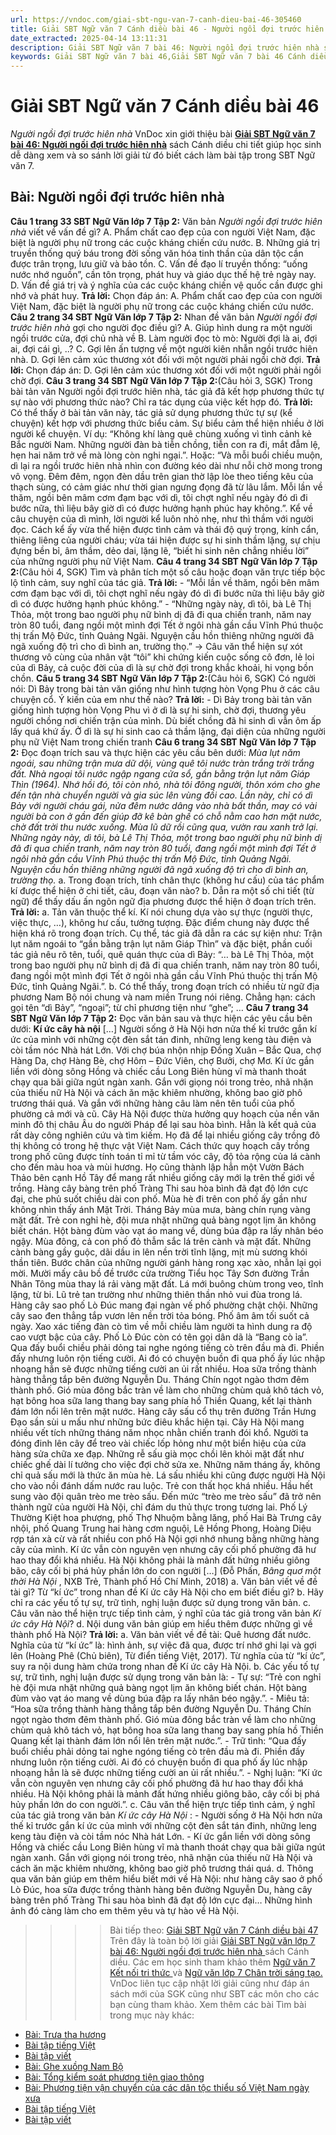 ```yaml
---
url: https://vndoc.com/giai-sbt-ngu-van-7-canh-dieu-bai-46-305460
title: Giải SBT Ngữ văn 7 Cánh diều bài 46 - Người ngồi đợi trước hiên nhà - VnDoc.com
date_extracted: 2025-04-14 13:11:31
description: Giải SBT Ngữ văn 7 bài 46: Người ngồi đợi trước hiên nhà sách Cánh diều có đáp án chi tiết cho các bạn cùng tham khảo.
keywords: Giải SBT Ngữ văn 7 bài 46,Giải SBT Ngữ văn 7 bài 46 Cánh diều,Giải sách bài tập Ngữ văn CD lớp 7,Ngữ văn lớp 7 Cánh diều,giải bài tập ngữ văn lớp 7,bài Người ngồi đợi trước hiên nhà,ôn tập ngữ văn 7,trắc nghiệm ngữ văn 7 CD
---
```


# Giải SBT Ngữ văn 7 Cánh diều bài 46
 _Người ngồi đợi trước hiên nhà_
VnDoc xin giới thiệu bài [**Giải SBT Ngữ văn 7 bài 46: Người ngồi đợi trước hiên nhà**](<https://vndoc.com/giai-sbt-ngu-van-7-canh-dieu-bai-46-305460>) sách Cánh diều chi tiết giúp học sinh dễ dàng xem và so sánh lời giải từ đó biết cách làm bài tập trong SBT Ngữ văn 7.
## Bài: Người ngồi đợi trước hiên nhà
**Câu 1 trang 33 SBT Ngữ Văn lớp 7 Tập 2:** Văn bản _Người ngồi đợi trước hiên nhà_ viết về vấn đề gì?
A. Phẩm chất cao đẹp của con người Việt Nam, đặc biệt là người phụ nữ trong các cuộc kháng chiến cứu nước.
B. Những giá trị truyền thống quý báu trong đời sống văn hóa tinh thần của dân tộc cần được trân trọng, lưu giữ và bảo tồn.
C. Vấn đề đạo lí truyền thống: “uống nước nhớ nguồn”, cần tôn trọng, phát huy và giáo dục thế hệ trẻ ngày nay.
D. Vấn đề giá trị và ý nghĩa của các cuộc kháng chiến vệ quốc cần được ghi nhớ và phát huy.
**Trả lời:**
Chọn đáp án: A. Phẩm chất cao đẹp của con người Việt Nam, đặc biệt là người phụ nữ trong các cuộc kháng chiến cứu nước.
**Câu 2 trang 34 SBT Ngữ Văn lớp 7 Tập 2:** Nhan đề văn bản _Người ngồi đợi trước hiên nhà_ gợi cho người đọc điều gì?
A. Giúp hình dung ra một người ngồi trước cửa, đợi chủ nhà về
B. Làm người đọc tò mò: Người đợi là ai, đợi ai, đợi cái gì, ..?
C. Gợi lên ấn tượng về một người kiên nhẫn ngồi trước hiên nhà.
D. Gợi lên cảm xúc thương xót đối với một người phải ngồi chờ đợi.
**Trả lời:**
Chọn đáp án: D. Gợi lên cảm xúc thương xót đối với một người phải ngồi chờ đợi.
**Câu 3 trang 34 SBT Ngữ Văn lớp 7 Tập 2:**\(Câu hỏi 3, SGK\) Trong bài tản văn Người ngồi đợi trước hiên nhà, tác giả đã kết hợp phương thức tự sự nào với phương thức nào? Chỉ ra tác dụng của việc kết hợp đó.
**Trả lời:**
Có thể thấy ở bài tản văn này, tác giả sử dụng phương thức tự sự \(kể chuyện\) kết hợp với phương thức biểu cảm. Sự biểu cảm thể hiện nhiều ở lời người kể chuyện. Ví dụ: “Không khí làng quê chùng xuống vì tình cảnh kẻ Bắc người Nam. Những người đàn bà tiễn chồng, tiễn con ra đi, mắt đẫm lệ, hẹn hai năm trở về mà lòng còn nghi ngại.”. Hoặc: “Và mỗi buổi chiều muộn, dì lại ra ngồi trước hiên nhà nhìn con đường kéo dài như nỗi chờ mong trong vô vọng. Đêm đêm, ngọn đèn dầu trên gian thờ lập lòe theo tiếng kêu của thạch sùng, có cảm giác như thời gian ngưng đọng đã từ lâu lắm. Mỗi lần về thăm, ngồi bên mâm cơm đạm bạc với dì, tôi chợt nghĩ nếu ngày đó dì đi bước nữa, thì liệu bây giờ dì có được hưởng hạnh phúc hay không.”.
Kể về câu chuyện của dì mình, lời người kể luôn nhỏ nhẹ, như thì thầm với người đọc. Cách kể ấy vừa thể hiện được tình cảm và thái độ quý trọng, kính cẩn, thiêng liêng của người cháu; vừa tái hiện được sự hi sinh thầm lặng, sự chịu đựng bền bỉ, âm thầm, dẻo dai, lặng lẽ, “biết hi sinh nên chẳng nhiều lời” của những người phụ nữ Việt Nam.
**Câu 4 trang 34 SBT Ngữ Văn lớp 7 Tập 2:**\(Câu hỏi 4, SGK\) Tìm và phân tích một số câu hoặc đoạn văn trực tiếp bộc lộ tình cảm, suy nghĩ của tác giả.
**Trả lời:**
\- “Mỗi lần về thăm, ngồi bên mâm cơm đạm bạc với dì, tôi chợt nghĩ nếu ngày đó dì đi bước nữa thì liệu bây giờ dì có được hưởng hạnh phúc không.”
\- “Những ngày này, dì tôi, bà Lê Thị Thỏa, một trong bao người phụ nữ bình dị đã đi qua chiến tranh, năm nay tròn 80 tuổi, đang ngồi một mình đợi Tết ở ngôi nhà gần cầu Vĩnh Phú thuộc thị trấn Mộ Đức, tỉnh Quảng Ngãi. Nguyện cầu hồn thiêng những người đã ngã xuống độ trì cho dì bình an, trường thọ.”
→ Câu văn thể hiện sự xót thương vô cùng của nhân vật “tôi” khi chứng kiến cuộc sống cô đơn, lẻ loi của dì Bảy, cả cuộc đời của dì là sự chờ đợi trong khắc khoải, hi vọng bồn chồn.
**Câu 5 trang 34 SBT Ngữ Văn lớp 7 Tập 2:**\(Câu hỏi 6, SGK\) Có người nói: Dì Bảy trong bài tản văn giống như hình tượng hòn Vọng Phu ở các câu chuyện cổ. Ý kiến của em như thế nào?
**Trả lời:**
\- Dì Bảy trong bài tản văn giống hình tượng hòn Vọng Phu vì ở dì là sự hi sinh, chờ đợi, thương yêu người chồng nơi chiến trận của mình. Dù biết chồng đã hi sinh dì vẫn ôm ấp lấy quá khứ ấy. Ở dì là sự hi sinh cao cả thầm lặng, đại diện của những người phụ nữ Việt Nam trong chiến tranh
**Câu 6 trang 34 SBT Ngữ Văn lớp 7 Tập 2:** Đọc đoạn trích sau và thực hiện các yêu cầu bên dưới:
_Mùa lụt năm ngoái, sau những trận mưa dữ dội, vùng quê tôi nước tràn trắng trời trắng đất. Nhà ngoại tôi nước ngập ngang cửa sổ, gần bằng trận lụt năm Giáp Thìn \(1964\). Nhớ hồi đó, tôi còn nhỏ, nhà tôi đông người, thôn xóm cho ghe đến tận nhà chuyển người và gia súc lên vùng đồi cao. Lần này, chỉ có dì Bảy với người cháu gái, nửa đêm nước dâng vào nhà bất thần, may có vài người bà con ở gần đến giúp đỡ kê bàn ghế có chỗ nằm cao hơn mặt nước, chờ đất trời thu nước xuống._
_Mùa lũ dữ rồi cũng qua, vườn rau xanh trở lại. Những ngày này, dì tôi, bà Lê Thị Thỏa, một trong bao người phụ nữ bình dị đã đi qua chiến tranh, năm nay tròn 80 tuổi, đang ngồi một mình đợi Tết ở ngôi nhà gần cầu Vĩnh Phú thuộc thị trấn Mộ Đức, tỉnh Quảng Ngãi. Nguyện cầu hồn thiêng những người đã ngã xuống độ trì cho dì bình an, trường thọ._
a. Trong đoạn trích, tính chân thực \(không hư cấu\) của tác phẩm kí được thể hiện ở chi tiết, câu, đoạn văn nào?
b. Dẫn ra một số chi tiết \(từ ngữ\) để thấy dấu ấn ngôn ngữ địa phương được thể hiện ở đoạn trích trên.
**Trả lời:**
a. Tản văn thuộc thể kí. Kí nói chung dựa vào sự thực \(người thực, việc thực, …\), không hư cấu, tưởng tượng. Đặc điểm chung này được thể hiện khá rõ trong đoạn trích. Cụ thể, tác giả đã dẫn ra các sự kiện như: Trận lụt năm ngoái to “gần bằng trận lụt năm Giáp Thìn” và đặc biệt, phần cuối tác giả nêu rõ tên, tuổi, quê quán thực của dì Bảy: “… bà Lê Thị Thỏa, một trong bao người phụ nữ bình dị đã đi qua chiến tranh, năm nay tròn 80 tuổi, đang ngồi một mình đợi Tết ở ngôi nhà gần cầu Vĩnh Phú thuộc thị trấn Mộ Đức, tỉnh Quảng Ngãi.”.
b. Có thể thấy, trong đoạn trích có nhiều từ ngữ địa phương Nam Bộ nói chung và nam miền Trung nói riêng. Chẳng hạn: cách gọi tên “dì Bảy”, “ngoại”; từ chỉ phương tiện như “ghe”; …
**Câu 7 trang 34 SBT Ngữ Văn lớp 7 Tập 2:** Đọc văn bản sau và thực hiện các yêu cầu bên dưới:
**Kí ức cây hà nội**
\[…\] Người sống ở Hà Nội hơn nửa thế kỉ trước gắn kí ức của mình với những cột đèn sắt tán đinh, những leng keng tàu điện và còi tầm nóc Nhà hát Lớn. Với chợ búa nhộn nhịp Đồng Xuân – Bắc Qua, chợ Hàng Da, chợ Hàng Bè, chợ Hôm – Đức Viên, chợ Bưởi, chợ Mơ. Kí ức gắn liền với dòng sông Hồng và chiếc cầu Long Biên hùng vĩ mà thanh thoát chạy qua bãi giữa ngút ngàn xanh. Gắn với giọng nói trong trẻo, nhã nhặn của thiếu nữ Hà Nội và cách ăn mặc khiêm nhường, không bao giờ phô trương thái quá. Và gắn với những hàng câu làm nên tên tuổi của phố phường cả mới và cũ.
Cây Hà Nội được thừa hưởng quy hoạch của nền văn minh đô thị châu Âu do người Pháp để lại sau hòa bình. Hẳn là kết quả của rất dày công nghiên cứu và tìm kiếm. Họ đã để lại nhiều giống cây trồng đô thị không có trong hệ thực vật Việt Nam. Cách thức quy hoạch cây trồng trong phố cũng được tính toán tỉ mỉ từ tầm vóc cây, độ tỏa rộng của lá cành cho đến màu hoa và mùi hương. Họ cũng thành lập hẳn một Vườn Bách Thảo bên cạnh Hồ Tây để mang rất nhiều giống cây mới lạ trên thế giới về trồng.
Hàng cây bàng trên phố Tràng Thi sau hòa bình đã đạt độ lớn cực đại, che phủ suốt chiều dài con phố. Mùa hè đi trên con phố ấy gần như không nhìn thấy ánh Mặt Trời. Tháng Bảy mùa mưa, bàng chín rụng vàng mặt đất. Trẻ con nghỉ hè, đội mưa nhặt những quả bàng ngọt lịm ăn không biết chán. Hột bàng đùm vào vạt áo mang về, dùng búa đập ra lấy nhân béo ngậy. Mùa đông, cả con phố đỏ thẫm sắc lá trên cành và mặt đất. Những cành bàng gầy guộc, dãi dầu in lên nền trời tĩnh lặng, mịt mù sương khói thần tiên. Bước chân của những người gánh hàng rong xạc xào, nhẫn lại gọi mời.
Mười mấy câu bồ đề trước cửa trường Tiểu học Tây Sơn đường Trần Nhân Tông mùa thay lá rải vàng mặt đất. Lá mới buông chùm trong veo, tĩnh lặng, từ bi. Lũ trẻ tan trường như những thiên thần nhỏ vui đùa trong lá.
Hàng cây sao phố Lò Đúc mang đại ngàn vế phố phường chật chội. Những cây sao đen thẳng tắp vươn lên nền trời tỏa bóng. Phố âm âm tối suốt cả ngày. Xao xác tiếng đàn cò tìm về mỗi chiều làm người ta hình dung ra độ cao vượt bậc của cây. Phố Lò Đúc còn có tên gọi dân dã là “Bang cò ỉa”. Qua đấy buổi chiều phải dỏng tai nghe ngóng tiếng cò trên đầu mà đi. Phiền đấy nhưng luôn rộn tiếng cười. Ai đó có chuyện buồn đi qua phố ấy lúc nhập nhoạng hẳn sẽ được những tiếng cười an ủi rất nhiều.
Hoa sữa trồng thành hàng thẳng tắp bên đường Nguyễn Du. Tháng Chín ngọt ngào thơm đêm thành phố. Gió mùa đông bắc tràn về làm cho những chùm quả khô tách vỏ, hạt bông hoa sữa lang thang bay sang phía hồ Thiền Quang, kết lại thành đám lớn nổi lên trên mặt nước.
Hàng cây sấu cổ thụ trên đường Trần Hưng Đạo sần sùi u mấu như những bức điêu khắc hiện tại. Cây Hà Nội mang nhiều vết tích những tháng năm nhọc nhằn chiến tranh đói khổ. Người ta đóng đinh lên cây để treo vài chiếc lốp hỏng như một biển hiệu của cửa hàng sửa chữa xe đạp. Những rễ sấu già mọc chồi lên khỏi mặt đất như chiếc ghế dài lí tưởng cho việc đợi chờ sửa xe. Những năm tháng ấy, không chỉ quả sấu mới là thức ăn mùa hè. Lá sấu nhiều khi cũng được người Hà Nội cho vào nồi đánh dấm nước rau luộc. Trẻ con thất học khá nhiều. Hầu hết sung vào đội quân trèo me trèo sấu. Đến mức “trèo me trèo sấu” đã trở nên thành ngữ của người Hà Nội, chỉ đám du thủ thực trong tương lai.
Phố Lý Thường Kiệt hoa phượng, phố Thợ Nhuộm bằng lăng, phố Hai Bà Trưng cây nhội, phố Quang Trung hai hàng cơm nguội, Lê Hồng Phong, Hoàng Diệu rợp tán xà cừ và rất nhiều con phố Hà Nội gợi nhớ nhung bằng những hàng cây của mình. Kí ức vẫn còn nguyên vẹn nhưng cây cối phố phường đã hư hao thay đổi khá nhiều. Hà Nội không phải là mảnh đất hứng nhiều giông bão, cây cối bị phá hủy phần lớn do con người \[…\]
\(Đỗ Phấn, _Bâng quơ một thời Hà Nội_ , NXB Trẻ, Thành phố Hồ Chí Minh, 2018\)
a. Văn bản viết về đề tài gì? Từ “kí ức” trong nhan đề Kí ức cây Hà Nội cho em biết điều gì?
b. Hãy chỉ ra các yếu tố tự sự, trữ tình, nghị luận được sử dụng trong văn bản.
c. Câu văn nào thể hiện trực tiếp tình cảm, ý nghĩ của tác giả trong văn bản _Kí ức cây Hà Nội_?
d. Nội dung văn bản giúp em hiểu thêm được những gì về thành phố Hà Nội?
**Trả lời:**
a. Văn bản viết về đề tài: Quê hương đất nước.
Nghĩa của từ “kí ức” là: hình ảnh, sự việc đã qua, được trí nhớ ghi lại và gợi lên \(Hoàng Phê \(Chủ biên\), Từ điển tiếng Việt, 2017\). Từ nghĩa của từ “kí ức”, suy ra nội dung hàm chứa trong nhan đề Kí ức cây Hà Nội.
b. Các yếu tố tự sự, trữ tình, nghị luận được sử dụng trong văn bản là:
\- Tự sự: “Trẻ con nghỉ hè đội mưa nhặt những quả bàng ngọt lịm ăn không biết chán. Hột bàng đùm vào vạt áo mang về dùng búa đập ra lấy nhân béo ngậy.”.
\- Miêu tả: “Hoa sữa trồng thành hàng thẳng tắp bên đường Nguyễn Du. Tháng Chín ngọt ngào thơm đêm thành phố. Gió mùa đông bắc tràn về làm cho những chùm quả khô tách vỏ, hạt bông hoa sữa lang thang bay sang phía hồ Thiền Quang kết lại thành đám lớn nổi lên trên mặt nước.”.
\- Trữ tình: “Qua đấy buổi chiều phải dỏng tai nghe ngóng tiếng cò trên đầu mà đi. Phiền đấy nhưng luôn rộn tiếng cười. Ai đó có chuyện buồn đi qua phố ấy lúc nhập nhoạng hẳn là sẽ được những tiếng cười an ủi rất nhiều.”.
\- Nghị luận: “Kí ức vẫn còn nguyên vẹn nhưng cây cối phố phường đã hư hao thay đổi khá nhiều. Hà Nội không phải là mảnh đất hứng nhiều giông bão, cây cối bị phá hủy phần lớn do con người.”.
c. Câu văn thể hiện trực tiếp tình cảm, ý nghĩ của tác giả trong văn bản _Kí ức cây Hà Nội_ :
\- Người sống ở Hà Nội hơn nửa thế kỉ trước gắn kí ức của mình với những cột đèn sắt tán đinh, những leng keng tàu điện và còi tầm nóc Nhà hát Lớn.
\- Kí ức gắn liền với dòng sông Hồng và chiếc cầu Long Biên hùng vĩ mà thanh thoát chạy qua bãi giữa ngút ngàn xanh. Gắn với giọng nói trong trẻo, nhã nhặn của thiếu nữ Hà Nội và cách ăn mặc khiêm nhường, không bao giờ phô trương thái quá.
d. Thông qua văn bản giúp em thêm hiểu biết mới về Hà Nội: như hàng cây sao ở phố Lò Đúc, hoa sữa được trồng thành hàng bên đường Nguyễn Du, hàng cây bàng trên phố Tràng Thi sau hòa bình đã đạt độ lớn cực đại… Những hình ảnh đó càng làm cho em thêm yêu và tự hào về Hà Nội.
>>>> Bài tiếp theo: [Giải SBT Ngữ văn 7 Cánh diều bài 47](<https://vndoc.com/giai-sbt-ngu-van-7-canh-dieu-bai-47-305464>)
Trên đây là toàn bộ lời giải [Giải SBT Ngữ văn lớp 7 bài 46: Người ngồi đợi trước hiên nhà ](<https://vndoc.com/giai-sbt-ngu-van-7-canh-dieu-bai-46-305460>)sách Cánh diều. Các em học sinh tham khảo thêm [Ngữ văn 7 Kết nối tri thức ](<https://vndoc.com/ngu-van-7-kntt-tap2>)và [Ngữ văn lớp 7 Chân trời sáng tạo.](<https://vndoc.com/ngu-van-7-ctst-tap2>) VnDoc liên tục cập nhật lời giải cũng như đáp án sách mới của SGK cũng như SBT các môn cho các bạn cùng tham khảo.
Xem thêm các bài Tìm bài trong mục này khác:
  * [Bài: Trưa tha hương](</giai-sbt-ngu-van-7-canh-dieu-bai-47-305464>)
  * [Bài tập tiếng Việt](</giai-sbt-ngu-van-7-canh-dieu-bai-48-305465>)
  * [Bài tập viết](</giai-sbt-ngu-van-7-canh-dieu-bai-49-305467>)
  * [Bài: Ghe xuồng Nam Bộ](</giai-sbt-ngu-van-7-canh-dieu-bai-50-305538>)
  * [Bài: Tổng kiểm soát phương tiện giao thông](</giai-sbt-ngu-van-7-canh-dieu-bai-51-305539>)
  * [Bài: Phương tiện vận chuyển của các dân tộc thiểu số Việt Nam ngày xưa](</giai-sbt-ngu-van-7-canh-dieu-bai-52-305540>)
  * [Bài tập tiếng Việt](</giai-sbt-ngu-van-7-canh-dieu-bai-53-305542>)
  * [Bài tập viết](</giai-sbt-ngu-van-7-canh-dieu-bai-54-305543>)


